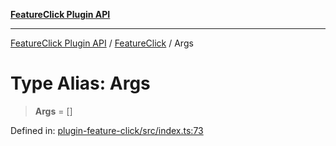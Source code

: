 [**FeatureClick Plugin API**](../../../../README.md)

***

[FeatureClick Plugin API](../../../../README.md) / [FeatureClick](../README.md) / Args

# Type Alias: Args

> **Args** = \[\]

Defined in: [plugin-feature-click/src/index.ts:73](https://github.com/dde-platform/dde-earth/blob/95a2d7b4cdbc7cbacec37c612f4785009d37de4e/packages/plugin-feature-click/src/index.ts#L73)
